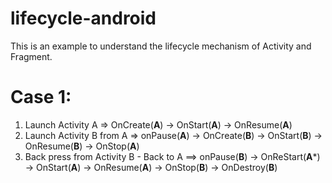 # lifecycle-android

This is an example to understand the lifecycle mechanism of Activity and Fragment.

# Case 1:
  1. Launch Activity A => OnCreate(**A**) -> OnStart(**A**) -> OnResume(**A**)
  2. Launch Activity B from A => onPause(**A**) -> OnCreate(**B**) -> OnStart(**B**) -> OnResume(**B**) -> OnStop(**A**)
  3. Back press from Activity B - Back to A ==> onPause(**B**) -> OnReStart(**A***) -> OnStart(**A**) -> OnResume(**A**) -> OnStop(**B**) -> OnDestroy(**B**)
